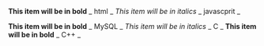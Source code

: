 **This item will be in bold**
_ html _
*This item will be in italics*
_ javascprit _

**This item will be in bold**
_ MySQL _
*This item will be in italics*
_ C _
**This item will be in bold**
_ C++ _
